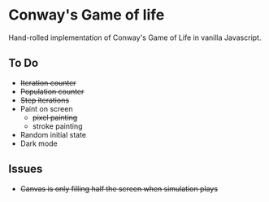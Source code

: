 # Conway's Game of life
Hand-rolled implementation of Conway's Game of Life in vanilla Javascript.

## To Do
- ~~Iteration counter~~
- ~~Population counter~~
- ~~Step iterations~~
- Paint on screen
    - ~~pixel painting~~
    - stroke painting
- Random initial state
- Dark mode

## Issues
- ~~Canvas is only filling half the screen when simulation plays~~